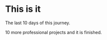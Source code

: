 # This is it 

The last 10 days of this journey.

10 more professional projects and it is finished.
